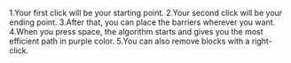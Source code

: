 1.Your first click will be your starting point.
2.Your second click will be your ending point.
3.After that, you can place the barriers wherever you want.
4.When you press space, the algorithm starts and gives you the most efficient path in purple color.
5.You can also remove blocks with a right-click.
